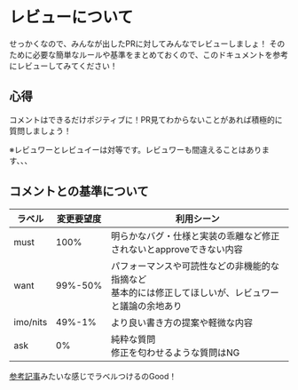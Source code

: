 # レビューについて

せっかくなので、みんなが出したPRに対してみんなでレビューしましょ！
そのために必要な簡単なルールや基準をまとめておくので、このドキュメントを参考にレビューしてみてください！

## 心得

コメントはできるだけポジティブに！PR見てわからないことがあれば積極的に質問しましょう！

※レビュワーとレビュイーは対等です。レビュワーも間違えることはあります、、、

## コメントとの基準について

|ラベル|変更要望度|利用シーン|
|----|----|----|
|must|100%|明らかなバグ・仕様と実装の乖離など修正されないとapproveできない内容|
|want|99%-50%|パフォーマンスや可読性などの非機能的な指摘など<br>基本的には修正してほしいが、レビュワーと議論の余地あり|
|imo/nits|49%-1%|より良い書き方の提案や軽微な内容|
|ask|0%|純粋な質問<br>修正を匂わせるような質問はNG|

[参考記事](https://zenn.dev/yumemi_inc/articles/review-badge)みたいな感じでラベルつけるのGood！
